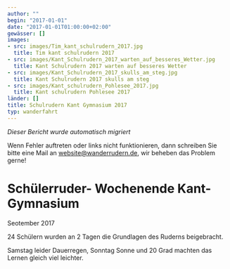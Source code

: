 ```yaml
---
author: ""
begin: "2017-01-01"
date: "2017-01-01T01:00:00+02:00"
gewässer: []
images:
- src: images/Tim_kant_schulrudern_2017.jpg
  title: Tim kant schulrudern 2017
- src: images/Kant_Schulrudern_2017_warten_auf_besseres_Wetter.jpg
  title: Kant Schulrudern 2017 warten auf besseres Wetter
- src: images/Kant_Schulrudern_2017_skulls_am_steg.jpg
  title: Kant Schulrudern 2017 skulls am steg
- src: images/Kant_schulrudern_Pohlesee_2017.jpg
  title: Kant schulrudern Pohlesee 2017
länder: []
title: Schulrudern Kant Gymnasium 2017
typ: wanderfahrt
---
```



*Dieser Bericht wurde automatisch migriert*

Wenn Fehler auftreten oder links nicht funktionieren, dann schreiben Sie bitte eine Mail an website@wanderrudern.de, wir beheben das Problem gerne!



# Schülerruder- Wochenende Kant- Gymnasium


Seotember 2017

24 Schülern wurden an 2 Tagen die Grundlagen des Ruderns beigebracht.

Samstag leider Dauerregen, Sonntag Sonne und 20 Grad machten das Lernen gleich viel leichter.